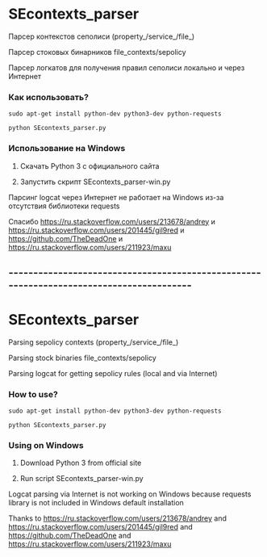 ﻿# SEcontexts_parser

Парсер контекстов сеполиси (property_/service_/file_)

Парсер стоковых бинарников file_contexts/sepolicy

Парсер логкатов для получения правил сеполиси локально и через Интернет

### Как использовать?

```
sudo apt-get install python-dev python3-dev python-requests

python SEcontexts_parser.py
```

### Использование на Windows

1. Скачать Python 3 с официального сайта

2. Запустить скрипт SEcontexts_parser-win.py

Парсинг logcat через Интернет не работает на Windows из-за отсутствия библиотеки requests

Спасибо https://ru.stackoverflow.com/users/213678/andrey и https://ru.stackoverflow.com/users/201445/gil9red и https://github.com/TheDeadOne и https://ru.stackoverflow.com/users/211923/maxu

## ​----------​----------​----------​----------​----------​------------------​----------​----------​

# SEcontexts_parser

Parsing sepolicy contexts (property_/service_/file_)

Parsing stock binaries file_contexts/sepolicy

Parsing logcat for getting sepolicy rules (local and via Internet)

### How to use?

```
sudo apt-get install python-dev python3-dev python-requests

python SEcontexts_parser.py
```

### Using on Windows

1. Download Python 3 from official site

2. Run script SEcontexts_parser-win.py

Logcat parsing via Internet is not working on Windows because requests library is not included in Windows default installation

Thanks to https://ru.stackoverflow.com/users/213678/andrey and https://ru.stackoverflow.com/users/201445/gil9red and https://github.com/TheDeadOne and https://ru.stackoverflow.com/users/211923/maxu


